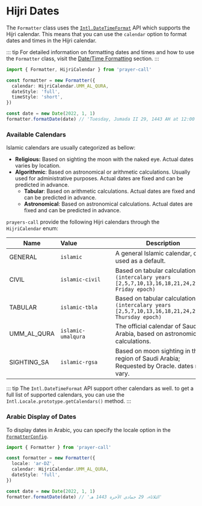 # Hijri Dates

The `Formatter` class uses the [`Intl.DateTimeFormat`](https://developer.mozilla.org/en-US/docs/Web/JavaScript/Reference/Global_Objects/Intl/DateTimeFormat) API which supports the Hijri calendar. This means that you can use the `calendar` option to format dates and times in the Hijri calendar.

::: tip
For detailed information on formatting dates and times and how to use the `Formatter` class, visit the [Date/Time Formatting](./formatters.md) section.
:::

```ts
import { Formatter, HijriCalendar } from 'prayer-call'

const formatter = new Formatter({
  calendar: HijriCalendar.UMM_AL_QURA,
  dateStyle: 'full',
  timeStyle: 'short',
})

const date = new Date(2022, 1, 1)
formatter.formatDate(date) // 'Tuesday, Jumada II 29, 1443 AH at 12:00 AM'
```

### Available Calendars

Islamic calendars are usually categorized as bellow:

- **Religious:** Based on sighting the moon with the naked eye. Actual dates varies by location.
- **Algorithmic**: Based on astronomical or arithmetic calculations. Usually used for administrative purposes. Actual dates are fixed and can be predicted in advance.
  - **Tabular**: Based on arithmetic calculations. Actual dates are fixed and can be predicted in advance.
  - **Astronomical**: Based on astronomical calculations. Actual dates are fixed and can be predicted in advance.

`prayers-call` provide the following Hijri calendars through the `HijriCalendar` enum:

| Name        | <div style="width: 130px">Value</div> | Description                                                                                        |
| ----------- | :------------------------------------ | -------------------------------------------------------------------------------------------------- |
| GENERAL     | `islamic`                             | A general Islamic calendar, often used as a default.                                               |
| CIVIL       | `islamic-civil`                       | Based on tabular calculations. `(intercalary years [2,5,7,10,13,16,18,21,24,26,29] Friday epoch)`  |
| TABULAR     | `islamic-tbla`                        | Based on tabular calculation. `(intercalary years [2,5,7,10,13,16,18,21,24,26,29] Thursday epoch)` |
| UMM_AL_QURA | `islamic-umalqura`                    | The official calendar of Saudi Arabia, based on astronomical calculations.                         |
| SIGHTING_SA | `islamic-rgsa`                        | Based on moon sighting in the region of Saudi Arabia; Requested by Oracle. dates may vary.         |

::: tip
The `Intl.DateTimeFormat` API support other calendars as well. to get a full list of supported calendars, you can use the `Intl.Locale.prototype.getCalendars()` method.
:::

### Arabic Display of Dates

To display dates in Arabic, you can specify the locale option in the [`FormatterConfig`](../api.md#formatterconfig).

```ts
import { Formatter } from 'prayer-call'

const formatter = new Formatter({
  locale: 'ar-DZ',
  calendar: HijriCalendar.UMM_AL_QURA,
  dateStyle: 'full',
})

const date = new Date(2022, 1, 1)
formatter.formatDate(date) // 'الثلاثاء، 29 جمادى الآخرة 1443 هـ'
```
